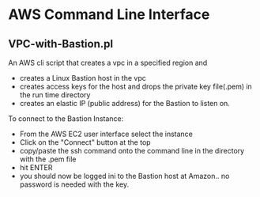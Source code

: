 # AWS Command Line Interface


## VPC-with-Bastion.pl

An AWS cli script that creates a vpc in a specified region and
 - creates a Linux Bastion host in the vpc 
 - creates access keys for the host and drops the private key file(.pem) in the run time directory
 - creates an elastic IP (public address) for the Bastion to listen on. 


To connect to the Bastion Instance:

 - From the AWS EC2 user interface select the instance
 - Click on the "Connect" button at the top
 - copy/paste the ssh command onto the command line in the directory with the .pem file 
 -  hit ENTER
 - you should now be logged ini to the Bastion host at Amazon.. no password is needed with the key.

